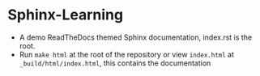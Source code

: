 # Sphinx-Learning

- A demo ReadTheDocs themed Sphinx documentation, index.rst is the root.
- Run `make html` at the root of the repository or view `index.html` at `_build/html/index.html`, this contains the documentation
